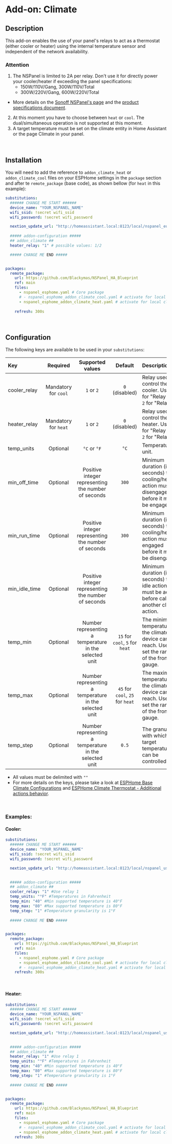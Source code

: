 # Add-on: Climate

## Description
This add-on enables the use of your panel's relays to act as a thermostat (either cooler or heater) using the internal temperature sensor and independent of the network availability.

### Attention
1. The NSPanel is limited to 2A per relay. Don't use it for directly power your cooler/heater if exceeding the panel specifications:
    - 150W/110V/Gang, 300W/110V/Total
    - 300W/220V/Gang, 600W/220V/Total<br>
  - More details on the [Sonoff NSPanel's page](https://sonoff.tech/product/central-control-panel/nspanel/) and the [product specifications document](https://sonoff.tech/wp-content/uploads/2021/11/%E4%BA%A7%E5%93%81%E5%8F%82%E6%95%B0%E8%A1%A8-NSPanel-20210831.pdf).

2. At this moment you have to choose between `heat` or `cool`. The dual/simultaneous operation is not supported at this moment.
3. A target temperature must be set on the climate entity in Home Assistant or the page Climate in your panel.

&nbsp;
## Installation
You will need to add the reference to `addon_climate_heat` or `addon_climate_cool` files on your ESPHome settings in the `package` section and after te `remote_package` (base code), as shown bellow (for `heat` in this example):

```yaml
substitutions:
  ###### CHANGE ME START ######
  device_name: "YOUR_NSPANEL_NAME" 
  wifi_ssid: !secret wifi_ssid
  wifi_password: !secret wifi_password

  nextion_update_url: "http://homeassistant.local:8123/local/nspanel_eu.tft"
  
  ##### addon-configuration #####
  ## addon_climate ##
  heater_relay: "1" # possible values: 1/2

  ##### CHANGE ME END #####


packages:
  remote_package:
    url: https://github.com/Blackymas/NSPanel_HA_Blueprint
    ref: main
    files:
      - nspanel_esphome.yaml # Core package
      # - nspanel_esphome_addon_climate_cool.yaml # activate for local climate (cooling) control
      - nspanel_esphome_addon_climate_heat.yaml # activate for local climate (heater) control
      
    refresh: 300s	
```
&nbsp;
## Configuration

The following keys are available to be used in your `substitutions`:

Key|Required|Supported values|Default|Description
:-|:-:|:-:|:-:|:-
cooler_relay|Mandatory for `cool`|`1` or `2`|`0` (disabled)|Relay used for control the cooler. User `1` for "Relay 1" or `2` for "Relay 2".
heater_relay|Mandatory for `heat`|`1` or `2`|`0` (disabled)|Relay used for control the heater. User `1` for "Relay 1" or `2` for "Relay 2".
temp_units|Optional|`°C` or `°F`|`°C`|Temperature unit.
min_off_time|Optional|Positive integer representing the number of seconds|`300`|Minimum duration (in seconds) the cooling/heating action must be disengaged before it may be engaged.
min_run_time|Optional|Positive integer representing the number of seconds|`300`|Minimum duration (in seconds) the cooling/heating action must be engaged before it may be disengaged.
min_idle_time|Optional|Positive integer representing the number of seconds|`30`|Minimum duration (in seconds) the idle action must be active before calling another climate action.
temp_min|Optional|Number representing a temperature in the selected unit|`15` for `cool`, `5` for `heat`|The minimum temperature the climate device can reach. Used to set the range of the frontend gauge.
temp_max|Optional|Number representing a temperature in the selected unit|`45` for `cool`, `25` for `heat`|The maximum temperature the climate device can reach. Used to set the range of the frontend gauge.
temp_step|Optional|Number representing a temperature in the selected unit|`0.5`|The granularity with which the target temperature can be controlled.

- All values must be delimited with `""`
- For more details on the keys, please take a look at [ESPHome Base Climate Configurations](https://esphome.io/components/climate/index.html#base-climate-configuration) and [ESPHome Climate Thermostat - Additional actions behavior](https://esphome.io/components/climate/thermostat.html#additional-actions-behavior).

&nbsp;
### Examples:

#### Cooler:

```yaml
substitutions:
  ###### CHANGE ME START ######
  device_name: "YOUR_NSPANEL_NAME" 
  wifi_ssid: !secret wifi_ssid
  wifi_password: !secret wifi_password

  nextion_update_url: "http://homeassistant.local:8123/local/nspanel_us.tft"

    
  ##### addon-configuration #####
  ## addon_climate ##
  cooler_relay: "1" #Use relay 1
  temp_units: "°F" #Temperatures in Fahrenheit
  temp_min: "40" #Min supported temperature is 40°F
  temp_max: "80" #Max supported temperature is 80°F
  temp_step: "1" #Temperature granularity is 1°F
    
  ##### CHANGE ME END #####


packages:
  remote_package:
    url: https://github.com/Blackymas/NSPanel_HA_Blueprint
    ref: main
    files:
      - nspanel_esphome.yaml # Core package
      - nspanel_esphome_addon_climate_cool.yaml # activate for local climate (cooling) control
      # - nspanel_esphome_addon_climate_heat.yaml # activate for local climate (heater) control
    refresh: 300s
```

&nbsp;
#### Heater:

```yaml
substitutions:
  ###### CHANGE ME START ######
  device_name: "YOUR_NSPANEL_NAME" 
  wifi_ssid: !secret wifi_ssid
  wifi_password: !secret wifi_password

  nextion_update_url: "http://homeassistant.local:8123/local/nspanel_us.tft"

    
  ##### addon-configuration #####
  ## addon_climate ##
  heater_relay: "1" #Use relay 1
  temp_units: "°F" #Temperatures in Fahrenheit
  temp_min: "40" #Min supported temperature is 40°F
  temp_max: "80" #Max supported temperature is 80°F
  temp_step: "1" #Temperature granularity is 1°F
    
  ##### CHANGE ME END #####


packages:
  remote_package:
    url: https://github.com/Blackymas/NSPanel_HA_Blueprint
    ref: main
    files:
      - nspanel_esphome.yaml # Core package
      # - nspanel_esphome_addon_climate_cool.yaml # activate for local climate (cooling) control
      - nspanel_esphome_addon_climate_heat.yaml # activate for local climate (heater) control
    refresh: 300s
```

